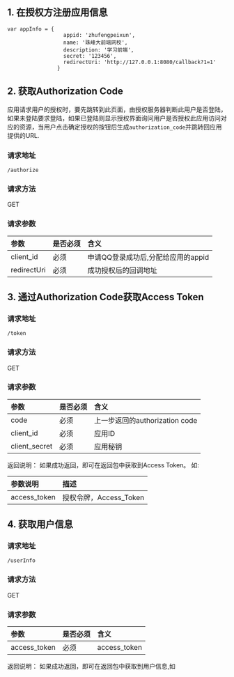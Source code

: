 ## 1. 在授权方注册应用信息
```
var appInfo = {
                  appid: 'zhufengpeixun',
                  name: '珠峰大前端网校',
                  description: '学习前端',
                  secret: '123456',
                  redirectUri: 'http://127.0.0.1:8080/callback?1=1'
                }
```

## 2. 获取Authorization Code
应用请求用户的授权时，要先跳转到此页面，由授权服务器判断此用户是否登陆，如果未登陆要求登陆，如果已登陆则显示授权界面询问用户是否授权此应用访问对应的资源，当用户点击确定授权的按钮后生成`authorization_code`并跳转回应用提供的URL.

### 请求地址
```
/authorize
```
### 请求方法

GET

### 请求参数

|参数|是否必须|含义|
|:-----|:-----|:-----|
|client_id|必须|申请QQ登录成功后,分配给应用的appid|
|redirectUri|必须|成功授权后的回调地址|

## 3. 通过Authorization Code获取Access Token

### 请求地址
```
/token
```
### 请求方法

GET

### 请求参数

|参数|是否必须|含义|
|:-----|:-----|:-----|
|code|必须|上一步返回的authorization code|
|client_id|必须|应用ID|
|client_secret|必须|应用秘钥|

返回说明：
如果成功返回，即可在返回包中获取到Access Token。 如:

|参数说明|描述|
|:-----|:-----|
|access_token|授权令牌，Access_Token|

## 4. 获取用户信息

### 请求地址
```
/userInfo
```
### 请求方法

GET

### 请求参数

|参数|是否必须|含义|
|:-----|:-----|:-----|
|access_token|必须|access_token|

返回说明：
如果成功返回，即可在返回包中获取到用户信息,如
```

```

